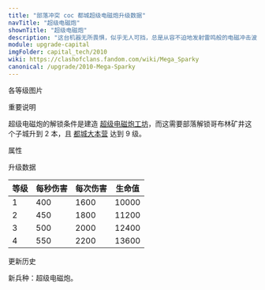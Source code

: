 ```yaml
---
title: "部落冲突 coc 都城超级电磁炮升级数据"
navTitle: "超级电磁炮"
shownTitle: "超级电磁炮"
description: "这台机器无所畏惧，似乎无人可挡，总是从容不迫地发射雷鸣般的电磁冲击波摧毁防御，这将是敌人永远无法摆脱的噩梦吧？"
module: upgrade-capital
imgFolder: capital_tech/2010
wiki: https://clashofclans.fandom.com/wiki/Mega_Sparky
canonical: /upgrade/2010-Mega-Sparky
---
```


<UnitInfo :folder="$frontmatter.imgFolder" imgSrc="Mega_Sparky_info.png" :imgAlt="$frontmatter.navTitle" :description="$frontmatter.description" />

<SmallTitle>各等级图片</SmallTitle>

<Panel>
    <UnitImgGroup :folder="$frontmatter.imgFolder">
        <UnitImg imgTitle="所有等级" imgSrc="Mega_Sparky1.png" />
    </UnitImgGroup>
</Panel>

<SmallTitle>重要说明</SmallTitle>

超级电磁炮的解锁条件是建造 [超级电磁炮工坊](/upgrade/2350-Mega-Sparky-Workshop)，而这需要部落解锁哥布林矿井这个子城升到 2 本，且 [都城大本营](/upgrade/2400-Capital-Hall) 达到 9 级。

<SmallTitle>属性</SmallTitle>

<UnitProperties>
    <UnitProperty pKey="部队类型" pValue="地面远程单位" />
    <UnitProperty pKey="攻击偏好" pValue="防御建筑 (偏好类型 1)" :isDefensePreferredTroop="true" />
    <UnitProperty pKey="伤害类型" pValue="溅射伤害" />
    <UnitProperty pKey="溅射半径" pValue="3 格" />
    <UnitProperty pKey="攻击的目标" pValue="仅地面目标" />
    <UnitProperty pKey="配兵人口" pValue="100" />
    <UnitProperty pKey="防守人口" pValue="100" />
    <UnitProperty pKey="移动速度" pValue="1 格/秒" />
    <UnitProperty pKey="攻击速度" pValue="4 秒/次" />
    <UnitProperty pKey="攻击距离" pValue="4 格" />
</UnitProperties>

<SmallTitle>升级数据</SmallTitle>

<UnitTable>

| 等级 | 每秒伤害 | 每次伤害 | 生命值 |
| ---- |  ----   |  ----   |  ----  |
|   1  |   400   |  1600   | 10000  |
|   2  |   450   |  1800   | 11200  |
|   3  |   500   |  2000   | 12400  |
|   4  |   550   |  2200   | 13600  |
</UnitTable>

<SmallTitle>更新历史</SmallTitle>

<Timeline>
    <TimelineItem date="2023/10/09">
        <TimelineRow>新兵种：超级电磁炮。</TimelineRow>
    </TimelineItem>
    <TimelineItem :historyBottom="true" />
</Timeline>